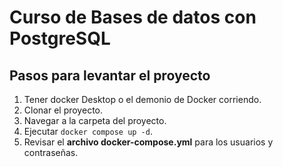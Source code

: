 # Curso de Bases de datos con PostgreSQL

## Pasos para levantar el proyecto

1. Tener docker Desktop o el demonio de Docker corriendo.
2. Clonar el proyecto.
3. Navegar a la carpeta del proyecto.
4. Ejecutar ```docker compose up -d```.
5. Revisar el **archivo docker-compose.yml** para los usuarios y contraseñas.


